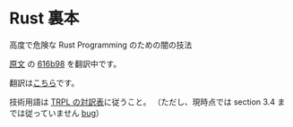 # Rust 裏本

高度で危険な Rust Programming のための闇の技法

[原文](https://github.com/rust-lang-nursery/nomicon) の
[616b98](https://github.com/rust-lang-nursery/nomicon/commit/616b98444ff4eb5260deee95ee3e090dfd98b947) を翻訳中です。

翻訳は[こちら](http://rust-lang-ja.github.io/rust-nomicon-ja/)です。

技術用語は [TRPL の対訳表](https://github.com/rust-lang-ja/the-rust-programming-language-ja/blob/master/TranslationTable.md)に従うこと。
（ただし、現時点では section 3.4 までは従っていません [bug](https://github.com/rust-lang-ja/rust-nomicon-ja/issues/4)）
